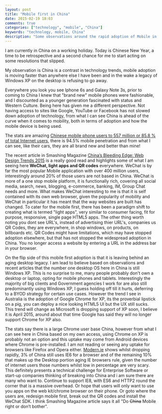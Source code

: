 ```yaml
---
layout: post
title: "Mobile first in China"
date: 2015-02-19 18:03
comments: true
categories: ["technology", "mobile", "China"]
keywords: "technology, mobile, China"
description: "Some observations around the rapid adoption of Mobile in China and desktop XP legacy that wont die"
---
```


I am currently in China on a working holiday. Today is Chinese New Year, a time to be retrospective and a second chance for me to start acting on some resolutions that slipped.

My observation is China is a contrast in technology trends, mobile adoption is moving faster than anywhere else I have been and in the wake a legacy of Windows XP on the desktop is refusing to go away. 

Everywhere you look you see Iphone 6s and Galaxy Note 3s, prior to coming to China I knew that "brand new" mobile phones were fashionable, and I discounted as a younger generation fascinated with status and Western Culture. Being here has given me a different perspective. Not having access to sites like Google, YouTube or Facebook has not slowed down adoption of technology, from what I can see China is ahead of the curve when it comes to mobility, both in terms of adoption and how the mobile device is being used.

The stats are amazing [Chinese mobile phone users to 557 million or 85.8 % of total Internet users](http://www.hihuadu.com/2015/02/03/chinese-mobile-phone-users-to-557-million-or-858-of-total-internet-users-11116.html), there is 94.5% mobile penetration and from what I can see, like their cars, they are all brand new and better than mine!

The recent article in Smashing Magazine [China’s Bleeding Edge: Web Design Trends 2015](http://www.smashingmagazine.com/2015/02/13/china-web-design-trends-2015/) is a really good read and highlights some of what I am seeing here <b>WeChat, light apps and QR codes</b> everywhere. WeChat is by far the most popular Mobile application with over 400 million users, interestingly around 20% of those users are not based in China. WeChat is more of a one stop mobile platform, it is functionally rich, covering all social media, search, news, blogging, e-commerce, banking, IM, Group Chat needs and more. What makes WeChat interesting to me is that it is self contained with its own web browser, given the popularity of mobility and WeChat in particular it has meant that the way websites are built has changed. To cater for the mobile first, there has been a paradigm shift to creating what is termed "light apps", very similar to consumer facing, fit for purpose, responsive, single page HTML5 apps. The other thing worth noting you dont see URL's, instead of advertising thier URL's, companies us QR Codes, they are everywhere, in shop windows, on products, on billboards etc. QR Codes might have limitations, which may have stopped adoption elsewhere, but that has not stopped the widespread adoption in China. You no longer access a website by entering a URL in the address bar in your browser. 

On the flip side of this mobile first adoption is that it is leaving behind an aging desktop legacy. I am lead to believe based on observations and recent articles that the number one desktop OS here in China is still Windows XP. This is no surprise to me, many people probably don't own a desktop or laptop, opting for mobile phones and tablets. Interestingly the majority of big clients and Government agencies I work for are also still predominantly using Windows XP, I guess holding off till it hurts, deferring to a BYOD strategy for certain use cases. However the trend I see in Australia is the adoption of Google Chrome for XP, its the proverbial lipstick on a pig, you can deploy a nice looking HTML5 UI but the UX still sucks. This trend will change as Microsoft is dropping support of XP soon, I believe it is April 2015, around about that time Google has said they will no longer support Chrome for XP also. 

The stats say there is a large Chrome user base China, however from what I can see here in China based on my own access, using Chrome on XP is probably not an option and this uptake may come from Android devices where Chrome is pre-installed. I am not reading or seeing any uptake for browsers like Firefox and Opera either. [Modern.ie](https://www.modern.ie/en-us/ie6countdown) shows whilst dropping rapidly, 3% of China still uses IE6 for a browser and of the remaining 10% that makes up the Desktop portion aging IE browsers rule, given the number of internet users those numbers whilst low in percentage are very scary. This definitely presents a technical challenge for Enterprise Software or start-up companies thinking of breaking into China and i am sure there are many who want to. Continue to support IE8, with ES6 and HTTP2 round the corner that is a massive overhead. Or hope that users will only want to use you apps on the web kit/chrome browser on their phone. Or goto where the users are, redesign mobile first, break out the QR codes and install the WeChat SDK. I think Smashing Magazine article says it all "Do ~~China~~ Mobile right or don’t bother".
